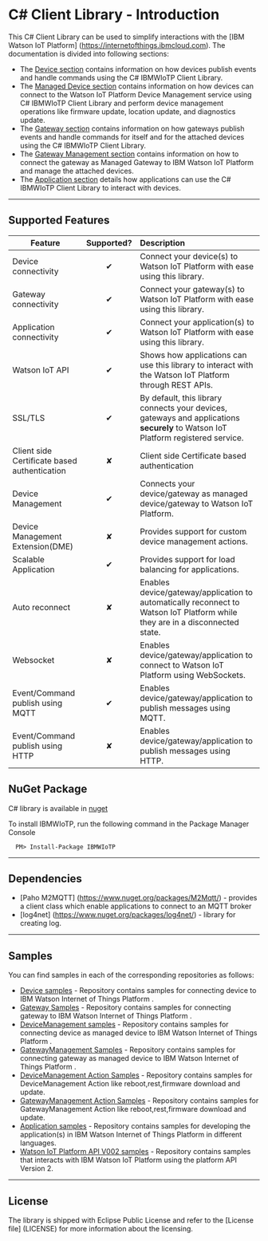 C# Client Library - Introduction
============================================

This C# Client Library can be used to simplify interactions with the [IBM Watson IoT Platform] (https://internetofthings.ibmcloud.com). The documentation is divided into following sections:  

- The [Device section](docs/Device.rst) contains information on how devices publish events and handle commands using the C# IBMWIoTP Client Library.
- The [Managed Device section](docs/DeviceManagement.rst) contains information on how devices can connect to the Watson IoT Platform Device Management service using C# IBMWIoTP Client Library and perform device management operations like firmware update, location update, and diagnostics update.
- The [Gateway section](docs/Gateway.rst) contains information on how gateways publish events and handle commands for itself and for the attached devices using the C# IBMWIoTP Client Library.
- The [Gateway Management section](docs/GatewayManagement.rst) contains information on how to connect the gateway as Managed Gateway to IBM Watson IoT Platform and manage the attached devices.
- The [Application section](docs/Application.rst) details how applications can use the C# IBMWIoTP Client Library to interact with devices.

-----

Supported Features
------------------

| Feature   |      Supported?      | Description |
|----------|:-------------:|:-------------|
| Device connectivity |  &#10004; | Connect your device(s) to Watson IoT Platform with ease using this library.
| Gateway connectivity |    &#10004;   |  Connect your gateway(s) to Watson IoT Platform with ease using this library.
| Application connectivity | &#10004; | Connect your application(s) to Watson IoT Platform with ease using this library.
| Watson IoT API | &#10004; | Shows how applications can use this library to interact with the Watson IoT Platform through REST APIs.
| SSL/TLS | &#10004; | By default, this library connects your devices, gateways and applications **securely** to Watson IoT Platform registered service.
| Client side Certificate based authentication | &#10008; | Client side Certificate based authentication
| Device Management | &#10004; | Connects your device/gateway as managed device/gateway to Watson IoT Platform.
| Device Management Extension(DME) | &#10008; | Provides support for custom device management actions.
| Scalable Application | &#10004; | Provides support for load balancing for applications.
| Auto reconnect | &#10008; | Enables device/gateway/application to automatically reconnect to Watson IoT Platform while they are in a disconnected state.
| Websocket | &#10008; | Enables device/gateway/application to connect to Watson IoT Platform using WebSockets.
| Event/Command publish using MQTT| &#10004; |  Enables device/gateway/application to publish messages using MQTT.
| Event/Command publish using HTTP| &#10008; | Enables device/gateway/application to publish messages using HTTP.

NuGet Package
--------------------------------
 C# library is available in [nuget](https://www.nuget.org/packages/IBMWIoTP/)

To install IBMWIoTP, run the following command in the Package Manager Console

```
  PM> Install-Package IBMWIoTP
```


----
Dependencies
-------------------------------------------------------------------------------

-  [Paho M2MQTT] (https://www.nuget.org/packages/M2Mqtt/) - provides a client class which enable applications to connect to an MQTT broker
-  [log4net] (https://www.nuget.org/packages/log4net/) - library for creating log.

----

Samples
-------------------------------------------------------------------------------
You can find samples in each of the corresponding repositories as follows:

* [Device samples](https://github.com/ibm-watson-iot/iot-csharp/tree/master/sample/DeviceIoTF) - Repository contains samples for connecting device to IBM Watson Internet of Things Platform .
* [Gateway Samples](https://github.com/ibm-watson-iot/iot-csharp/tree/master/sample/Gateway) -  Repository contains samples for connecting gateway to IBM Watson Internet of Things Platform .
* [DeviceManagement samples](https://github.com/ibm-watson-iot/iot-csharp/tree/master/sample/DeviceManagement) - Repository contains samples for connecting device as managed device to IBM Watson Internet of Things Platform .
* [GatewayManagement Samples](https://github.com/ibm-watson-iot/iot-csharp/tree/master/sample/GatewayManagement) - Repository contains samples for connecting gateway as managed device to IBM Watson Internet of Things Platform .
* [DeviceManagement Action Samples](https://github.com/ibm-watson-iot/iot-csharp/tree/master/sample/DeviceManagementAction) - Repository contains samples for DeviceManagement Action like reboot,rest,firmware download and update.
* [GatewayManagement Action Samples](https://github.com/ibm-watson-iot/iot-csharp/tree/master/sample/DeviceManagementAction) - Repository contains samples for GatewayManagement Action like reboot,rest,firmware download and update.
* [Application samples](https://github.com/ibm-watson-iot/iot-csharp/tree/master/sample/GatewayMgmtAction) - Repository contains samples for developing the application(s) in IBM Watson Internet of Things Platform in different languages.
* [Watson IoT Platform API V002 samples](https://github.com/ibm-watson-iot/iot-csharp/tree/master/sample/ApiClient) - Repository contains samples that interacts with IBM Watson IoT Platform using the platform API Version 2.


----

License
-----------------------

The library is shipped with Eclipse Public License and refer to the [License file] (LICENSE) for more information about the licensing.
